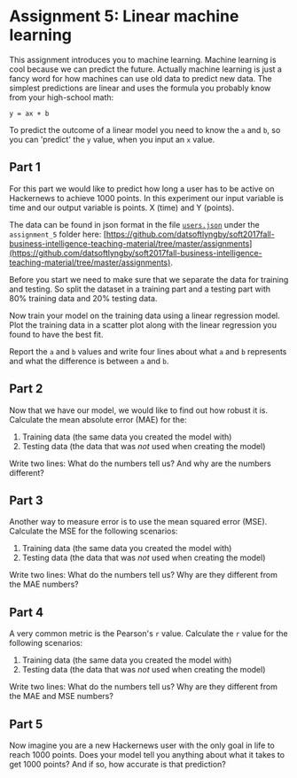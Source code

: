 # Assignment 5: Linear machine learning
This assignment introduces you to machine learning. Machine learning is cool
because we can predict the future. Actually machine learning is just a fancy
word for how machines can use old data to predict new data. The simplest
predictions are linear and uses the formula you probably know from your
high-school math:

    y = ax + b

To predict the outcome of a linear model you need to know the ``a`` and ``b``,
so you can 'predict' the ``y`` value, when you input an ``x`` value.

## Part 1
For this part we would like to predict how long a user has to be active
on Hackernews to achieve 1000 points. In this experiment our input variable is
time and our output variable is points. X (time) and Y (points).

The data can be found in json format in the file [``users.json``](https://github.com/datsoftlyngby/soft2017fall-business-intelligence-teaching-material/tree/master/assignments/assignment_5/users.json) under the
``assignment_5`` folder here: [https://github.com/datsoftlyngby/soft2017fall-business-intelligence-teaching-material/tree/master/assignments](https://github.com/datsoftlyngby/soft2017fall-business-intelligence-teaching-material/tree/master/assignments).

Before you start we need to make sure that we separate the data for training
and testing. So split the dataset in a training part and a testing part with
80% training data and 20% testing data.

Now train your model on the training data using a linear regression model.
Plot the training data in a scatter plot along with the linear regression you found to have the best fit.

Report the ``a`` and ``b`` values and write four lines about what ``a``
and ``b`` represents and what the difference is between ``a`` and ``b``.

## Part 2
Now that we have our model, we would like to find out how robust it is.
Calculate the mean absolute error (MAE) for the:

1. Training data (the same data you created the model with)
2. Testing data (the data that was _not_ used when creating the model)

Write two lines:
What do the numbers tell us? And why are the numbers different?

## Part 3
Another way to measure error is to use the mean squared error (MSE).
Calculate the MSE for the following scenarios:

1. Training data (the same data you created the model with)
2. Testing data (the data that was _not_ used when creating the model)

Write two lines:
What do the numbers tell us? Why are they different from the MAE numbers?

## Part 4
A very common metric is the Pearson's ``r`` value. Calculate the ``r`` value
for the following scenarios:

1. Training data (the same data you created the model with)
2. Testing data (the data that was _not_ used when creating the model)

Write two lines:
What do the numbers tell us? Why are they different from the MAE and MSE
numbers?

## Part 5
Now imagine you are a new Hackernews user with the only goal in life to reach
1000 points.
Does your model tell you anything about what it takes to get 1000
points? And if so, how accurate is that prediction?
